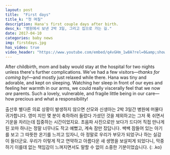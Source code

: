 ```yaml
---
layout: post
title:  "First days"
title_k: "첫 며칠"
description: Hana's first couple days after birth.
desc_k: "병원에서 보낸 2박 3일, 그리고 집으로 가는 길."
date: 2017-04-10
categories: baby news
img: firstdays.jpg
has_video: true
video_header: "https://www.youtube.com/embed/q4vGHm_1w8A?rel=0&amp;showinfo=0"
---
```

After childbirth, mom and baby would stay at the hospital for two nights unless there's further complications. We've had a few visitors&mdash;_thanks for coming by!_&mdash;and mostly just relaxed while there. Hana was tiny and adorable, and kept on sleeping. Watching her sleep in front of our eyes and feeling her warmth in our arms, we could really viscerally feel that we now _are_ parents. Such a lovely, vulnerable, and fragile little being in our care&mdash;how precious and what a responsibility!

출산후 별다른 의료 상황이 발생하지 않으면 산모와 신생아는 2박 3일간 병원에 머물다 귀가합니다. 영미 지인 몇 분이 축하하러 들렀다 가셨던 것을 제외하고는 그저 푹 쉬면서 기운을 차리는데 집중하는 시간이었지요. 초음파 사진으로만 보다가 드디어 직접 만나게 된 꼬마 하나는 정말 너무나도 작고 예뻤고, 계속 잠만 잤답니다. 쌕쌕 잠들어 있는 아기를 보고 그 따뜻한 온기를 느끼고 있자니, 아 정말로 우리가 부모가 되었구나 하는 실감이 들더군요. 우리가 이렇게 작고 연약하고 아름다운 새 생명을 보살피게 되었다니, 막중하기 이를데 없는 책임감이 느껴지면서도 말할 수 없이 소중한 기분이었습니다. 
{: .ko}
